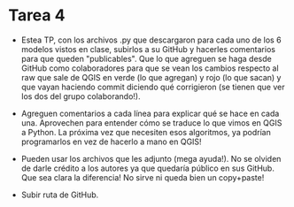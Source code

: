 # Tarea 4
* Estea TP, con los archivos .py que descargaron para cada uno de los 6 modelos vistos en clase, subirlos a su GitHub y hacerles comentarios para que queden "publicables". Que lo que agreguen se haga desde GitHub como colaboradores para que se vean los cambios respecto al raw que sale de QGIS en verde (lo que agregan) y rojo (lo que sacan) y que vayan haciendo commit diciendo qué corrigieron (se tienen que ver los dos del grupo colaborando!).

* Agreguen comentarios a cada línea para explicar qué se hace en cada una. Aprovechen para entender cómo se traduce lo que vimos en QGIS a Python. La próxima vez que necesiten esos algoritmos, ya podrían programarlos en vez de hacerlo a mano en QGIS!

* Pueden usar los archivos que les adjunto (mega ayuda!). No se olviden de darle crédito a los autores ya que quedaría público en sus GitHub. Que sea clara la diferencia! No sirve ni queda bien un copy+paste!

* Subir ruta de GitHub.
